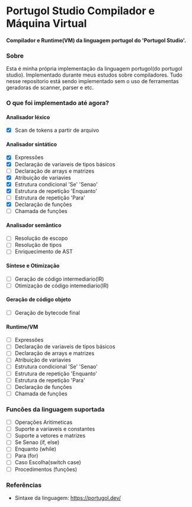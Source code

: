 # Portugol Studio Compilador e Máquina Virtual

#### Compilador e Runtime(VM) da linguagem portugol do 'Portugol Studio'.

### Sobre

Esta é minha própria implementação da linguagem portugol(do portugol studio). Implementado durante meus estudos sobre
compiladores.
Tudo nesse repositorio está sendo implementado sem o uso de ferramentas geradoras de scanner, parser e etc.

### O que foi implementado até agora?

#### Analisador léxico

- [x] Scan de tokens a partir de arquivo

#### Analisador sintático

-[x] Expressões
-[x] Declaração de variaveis de tipos básicos
-[ ] Declaração de arrays e matrizes
-[x] Atribuição de variavies
-[x] Estrutura condicional 'Se' 'Senao'
-[x] Estrutura de repetição 'Enquanto'
-[ ] Estrutura de repetição 'Para'
-[x] Declaração de funções
-[ ] Chamada de funções

#### Analisador semântico
- [ ] Resolução de escopo
- [ ] Resolução de tipos
- [ ] Enriquecimento de AST

#### Síntese e Otimização

- [ ] Geração de código intermediario(IR)
- [ ] Otimização de código intemediario(IR)

#### Geração de código objeto

- [ ] Geração de bytecode final

#### Runtime/VM

-[ ] Expressões
-[ ] Declaração de variaveis de tipos básicos
-[ ] Declaração de arrays e matrizes
-[ ] Atribuição de variavies
-[ ] Estrutura condicional 'Se' 'Senao'
-[ ] Estrutura de repetição 'Enquanto'
-[ ] Estrutura de repetição 'Para'
-[ ] Declaração de funções
-[ ] Chamada de funções

### Funcões da linguagem suportada

- [ ] Operações Aritimeticas
- [ ] Suporte a variaveis e constantes
- [ ] Suporte a vetores e matrizes
- [ ] Se Senao (if, else)
- [ ] Enquanto (while)
- [ ] Para  (for)
- [ ] Caso Escolha(switch case)
- [ ] Procedimentos (funções)

### Referências

- Sintaxe da linguagem: https://portugol.dev/
